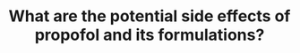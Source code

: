 ---
title: "What are the potential side effects of propofol and its formulations?"
entityType: SAQ
exam: PEX
college: ANZCA
year: 2014
sitting: A
question: 01
passRate: 24
EC_expectedDomains:
- "This repeat question was generally answered well. There was good use of classifying side effects either according to body system or the individual constituents of propofol."
EC_extraCredit:
- "Extra marks were awarded for understanding the significance of certain side effects in different patient populations such as epileptics and egg allergy."
- "Extra marks were also gained for an understanding that not all propofol formulations are prepared in the same carrier."
EC_errorsCommon:
- "Propofol pharmacokinetics was not asked for."
- "Although bacterial contamination was often mentioned, there was little understanding of how different propofol formulations are prepared to reduce this adverse effect."
---